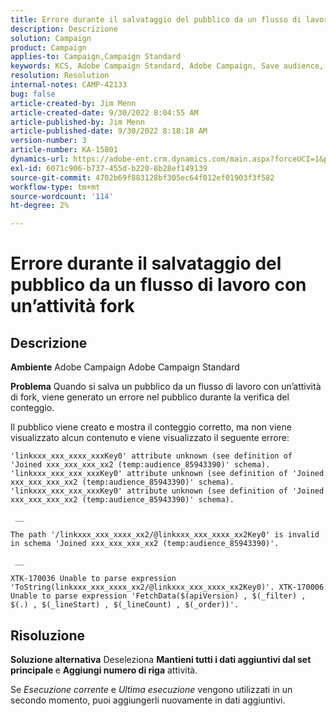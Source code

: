 ```yaml
---
title: Errore durante il salvataggio del pubblico da un flusso di lavoro con un’attività fork
description: Descrizione
solution: Campaign
product: Campaign
applies-to: Campaign,Campaign Standard
keywords: KCS, Adobe Campaign Standard, Adobe Campaign, Save audience, flusso di lavoro, attività fork, errori, risoluzione dei problemi
resolution: Resolution
internal-notes: CAMP-42133
bug: false
article-created-by: Jim Menn
article-created-date: 9/30/2022 8:04:55 AM
article-published-by: Jim Menn
article-published-date: 9/30/2022 8:18:18 AM
version-number: 3
article-number: KA-15801
dynamics-url: https://adobe-ent.crm.dynamics.com/main.aspx?forceUCI=1&pagetype=entityrecord&etn=knowledgearticle&id=22d4478e-9640-ed11-9db1-0022480866ad
exl-id: 6071c906-b737-455d-b220-8b28ef149139
source-git-commit: 4702b69f883128bf305ec64f012ef01903f3f582
workflow-type: tm+mt
source-wordcount: '114'
ht-degree: 2%

---
```


# Errore durante il salvataggio del pubblico da un flusso di lavoro con un’attività fork

## Descrizione


<b>Ambiente</b>
Adobe Campaign Adobe Campaign Standard

<b>Problema</b>
Quando si salva un pubblico da un flusso di lavoro con un’attività di fork, viene generato un errore nel pubblico durante la verifica del conteggio.

Il pubblico viene creato e mostra il conteggio corretto, ma non viene visualizzato alcun contenuto e viene visualizzato il seguente errore:


```
'linkxxx_xxx_xxxx_xxxKey0' attribute unknown (see definition of 'Joined xxx_xxx_xxx_xx2 (temp:audience_85943390)' schema). 'linkxxx_xxx_xxx_xxxKey0' attribute unknown (see definition of 'Joined xxx_xxx_xxx_xx2 (temp:audience_85943390)' schema). 'linkxxx_xxx_xxx_xxxKey0' attribute unknown (see definition of 'Joined xxx_xxx_xxx_xx2 (temp:audience_85943390)' schema).

 __ 

The path '/linkxxx_xxx_xxxx_xx2/@linkxxx_xxx_xxxx_xx2Key0' is invalid in schema 'Joined xxx_xxx_xxx_xx2 (temp:audience_85943390)'.

 __ 

XTK-170036 Unable to parse expression 'ToString(linkxxx_xxx_xxxx_xx2/@linkxxx_xxx_xxxx_xx2Key0)'. XTK-170006 Unable to parse expression 'FetchData($(apiVersion) , $(_filter) , $(.) , $(_lineStart) , $(_lineCount) , $(_order))'.
```



## Risoluzione


<b>Soluzione alternativa</b>
Deseleziona <b>Mantieni tutti i dati aggiuntivi dal set principale </b>e <b>Aggiungi numero di riga</b> attività.

Se *Esecuzione corrente* e *Ultima esecuzione* vengono utilizzati in un secondo momento, puoi aggiungerli nuovamente in dati aggiuntivi.
